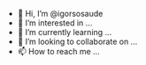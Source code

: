 - 👋 Hi, I’m @igorsosaude
- 👀 I’m interested in ...
- 🌱 I’m currently learning ...
- 💞️ I’m looking to collaborate on ...
- 📫 How to reach me ...

<!---
igorsosaude/igorsosaude is a ✨ special ✨ repository because its `README.md` (this file) appears on your GitHub profile.
You can click the Preview link to take a look at your changes.
--->

